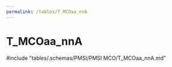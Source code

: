 ```yaml
---
permalink: /tables/T_MCOaa_nnA
---
```

# T_MCOaa_nnA

<!-- ATTENTION : Ne pas supprimer ou modifier la ligne ci-dessous -->
#include "tables/.schemas/PMSI/PMSI MCO/T_MCOaa_nnA.md"
<!-- ATTENTION : Ne pas supprimer ou modifier la ligne ci-dessus -->
